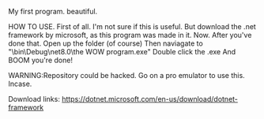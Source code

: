 My first program. beautiful.

HOW TO USE. First of all. I'm not sure if this is useful. But download the .net framework by microsoft, as this program was made in it. Now. After you've done that. Open up the folder (of course) Then naviagate to "\bin\Debug\net8.0\the WOW program.exe" Double click the .exe And BOOM you're done!


WARNING:Repository could be hacked. Go on a pro emulator to use this. Incase.

Download links: https://dotnet.microsoft.com/en-us/download/dotnet-framework
